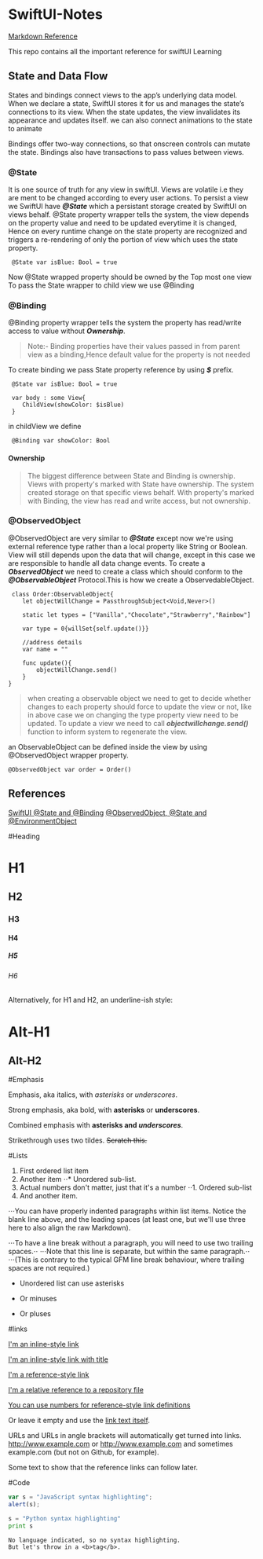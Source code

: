 # SwiftUI-Notes
[Markdown Reference](https://github.com/adam-p/markdown-here/wiki/Markdown-Cheatsheet)

This repo contains all the important reference for swiftUI Learning

## State and Data Flow

States and bindings connect views to the app’s underlying data model. When we declare a state, SwiftUI stores it for us and manages the state’s connections to its view. When the state updates, the view invalidates its appearance and updates itself. we can also connect animations to the state to animate 

Bindings offer two-way connections, so that onscreen controls can mutate the state. Bindings also have transactions to pass values between views.


### @State
It is one source of truth for any view in swiftUI. Views are volatile i.e they are ment to be changed according to every user actions. To persist a view we SwiftUI have ***@State*** which a persistant storage created by SwiftUI on views behalf. @State property wrapper tells the system, the view depends on the property value and need to be updated everytime it is changed, Hence on every runtime change on the state property are recognized and triggers a re-rendering of only the portion of view which uses the state property.

```SwiftUI
 @State var isBlue: Bool = true
```

Now @State wrapped property should be owned by the Top most one view
To pass the State wrapper to child view we use @Binding

### @Binding
@Binding property wrapper tells the system the property has read/write access to value without ***Ownership***. 
>Note:- Binding properties have their values passed in from parent view as a binding,Hence default value for the property is not needed

To create binding we pass State property reference by using ***$*** prefix.

```SwiftUI
 @State var isBlue: Bool = true
 
 var body : some View{
    ChildView(showColor: $isBlue)
 }
```

in childView we define 

```SwiftUI
 @Binding var showColor: Bool
```

#### Ownership 
> The biggest difference between State and Binding is ownership. Views with property's marked with State have ownership. The system created storage on that specific views behalf. With property's marked with Binding, the view has read and write access, but not ownership.

### @ObservedObject
@ObservedObject are very similar to ***@State*** except now we're using external reference type rather than a local property like String or Boolean. View will still depends upon the data that will change, except in this case we are responsible to handle all data change events.
To create a ***ObservedObject*** we need to create a class which should conform to the ***@ObservableObject*** Protocol.This is how we create a ObservedableObject.

```SwiftUI
 class Order:ObservableObject{
    let objectWillChange = PassthroughSubject<Void,Never>()
    
    static let types = ["Vanilla","Chocolate","Strawberry","Rainbow"]
    
    var type = 0{willSet{self.update()}}
    
    //address details
    var name = ""
    
    func update(){
        objectWillChange.send()
    }
}

```
> when creating a observable object we need to get to decide whether changes to each property should force to update the view or not, like in above case we on changing the type property view need to be updated. To update a view we need to call ***objectwillchange.send()*** function to inform system to regenerate the view.

an ObservableObject can be defined inside the view by using @ObservedObject wrapper property.
```SwiftUI
@ObservedObject var order = Order()
```

## References 
[SwiftUI @State and @Binding](https://dev.to/thetealpickle/swiftui-state-and-binding-23j5)
[@ObservedObject, @State and @EnvironmentObject](https://www.hackingwithswift.com/quick-start/swiftui/whats-the-difference-between-observedobject-state-and-environmentobject)


#Heading

# H1
## H2
### H3
#### H4
##### H5
###### H6

Alternatively, for H1 and H2, an underline-ish style:

Alt-H1
======

Alt-H2
------

#Emphasis

Emphasis, aka italics, with *asterisks* or _underscores_.

Strong emphasis, aka bold, with **asterisks** or __underscores__.

Combined emphasis with **asterisks and _underscores_**.

Strikethrough uses two tildes. ~~Scratch this.~~

#Lists

1. First ordered list item
2. Another item
⋅⋅* Unordered sub-list. 
1. Actual numbers don't matter, just that it's a number
⋅⋅1. Ordered sub-list
4. And another item.

⋅⋅⋅You can have properly indented paragraphs within list items. Notice the blank line above, and the leading spaces (at least one, but we'll use three here to also align the raw Markdown).

⋅⋅⋅To have a line break without a paragraph, you will need to use two trailing spaces.⋅⋅
⋅⋅⋅Note that this line is separate, but within the same paragraph.⋅⋅
⋅⋅⋅(This is contrary to the typical GFM line break behaviour, where trailing spaces are not required.)

* Unordered list can use asterisks
- Or minuses
+ Or pluses

#links

[I'm an inline-style link](https://www.google.com)

[I'm an inline-style link with title](https://www.google.com "Google's Homepage")

[I'm a reference-style link][Arbitrary case-insensitive reference text]

[I'm a relative reference to a repository file](../blob/master/LICENSE)

[You can use numbers for reference-style link definitions][1]

Or leave it empty and use the [link text itself].

URLs and URLs in angle brackets will automatically get turned into links. 
http://www.example.com or <http://www.example.com> and sometimes 
example.com (but not on Github, for example).

Some text to show that the reference links can follow later.

[arbitrary case-insensitive reference text]: https://www.mozilla.org
[1]: http://slashdot.org
[link text itself]: http://www.reddit.com


#Code

```javascript
var s = "JavaScript syntax highlighting";
alert(s);
```
 
```python
s = "Python syntax highlighting"
print s
```
 
```
No language indicated, so no syntax highlighting. 
But let's throw in a <b>tag</b>.
```




